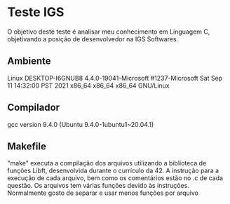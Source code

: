 # Teste IGS
O objetivo deste teste é analisar meu conhecimento em Linguagem C, objetivando a posição de desenvolvedor na IGS Softwares.
## Ambiente
Linux DESKTOP-I6GNUB8 4.4.0-19041-Microsoft #1237-Microsoft Sat Sep 11 14:32:00 PST 2021 x86_64 x86_64 x86_64 GNU/Linux
## Compilador
gcc version 9.4.0 (Ubuntu 9.4.0-1ubuntu1~20.04.1)

## Makefile
"make" executa a compilação dos arquivos utilizando a biblioteca de funções Libft, desenvolvida durante o currículo da 42.
A instrução para a execução de cada arquivo, bem como os comentários estão no .c de cada questão.
Os arquivos tem várias funções devido às instruções. Normalmente gosto de separar e usar menos funções por arquivo
